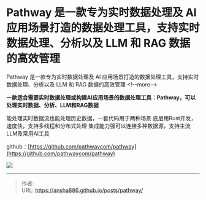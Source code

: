 # Pathway 是一款专为实时数据处理及 AI 应用场景打造的数据处理工具，支持实时数据处理、分析以及 LLM 和 RAG 数据的高效管理

Pathway 是一款专为实时数据处理及 AI 应用场景打造的数据处理工具，支持实时数据处理、分析以及 LLM 和 RAG 数据的高效管理
&lt;!--more--&gt;

**一款适合需要实时数据处理或构建AI应用场景的数据处理工具：Pathway，可以处理实时数据、分析、LLM和RAG数据**

能处理实时数据流也能处理历史数据，一套代码用于两种场景 底层用Rust开发，速度快，支持多线程和分布式处理 集成能力强可以连接多种数据源，支持主流LLM及常用AI工具

github：[https://github.com/pathwaycom/pathway](https://github.com/pathwaycom/pathway)

![](https://raw.githubusercontent.com/ansha886/blog-images/master/Pathway.gif)



---

> 作者:   
> URL: https://ansha886.github.io/posts/pathway/  


